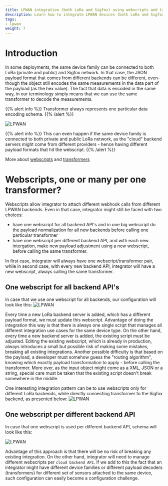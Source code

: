 ```yaml
---
title: LPWAN integration (both LoRa and Sigfox) using webscripts and transformers
description: Learn how to integrate LPWAN devices (both LoRa and Sigfox) using webscripts and transformers
tags:
- lpwan
weight: 7
---
```


# Introduction
In some deployments, the same device family can be connected to both LoRa (private and public) and Sigfox network. In that case, the JSON payload format that comes from different backends can be different, even-though the object still encodes the same measurements in the data part of the payload (as the hex value). The fact that data is encoded in the same way, in our terminology simply means that we can use the same transformer to decode the measurements.

{{% alert info %}}
Transformer always represents one particular data encoding schema.
{{% /alert %}}

![LPWAN](features/lpwan/LPWAN_1.png)

{{% alert info %}}
This can even happen if the same device family is connected to both private and public LoRa network, as the "cloud" backend servers might come from different providers - hence having different payload formats that hit the webscript.
{{% /alert %}}

More about [webscripts](features/webscripts) and [transformers](features/transformers)

# Webscripts, one or many per one transformer?
Webscripts allow integrator to attach different webhook calls from different LPWAN backends. Even in that case, integrator might still be faced with two choices:

* have one webscript for all backend API's and in one big webscript do the payload normalization for all new backends before calling one particular transformer
* have one webscript per different backend API, and with each new intergation, make new payload adjustment using a new webscript, before calling the same transformer.

In first case, integrator will always have one webscript/transformer pair, while in second case, with every new backend API, integrator will have a new webscript, always calling the same transformer.




## One webscript for all backend API's
In case that we use one webscript for all backends, our configuration will look like this:
![LPWAN](features/lpwan/case_2.png)

Every time a new LoRa backend server is added, which has a different payload format, we must update this webscript. Advantage of doing the integration this way is that there is always one single script that manages all different integration use cases for the same device type. On the other hand, every time a new backend server is added, the existing script must be adjusted. Editing the existing webscript, which is already in production, always introduces a small but possible risk of making some mistakes, breaking all existing integrations.
Another possible difficulty is that based on the payload, a developer must somehow guess the "routing algorithm", knowing which exactly payload transformation to apply - before calling the transformer. More over, as the input object might come as a XML, JSON or a string, special care must be taken that the existing script doesn't break somewhere in the middle.

One interesting integration pattern can be to use webscripts only for different LoRa backends, while directly connecting transformer to the Sigfox backend, as presented below:
![LPWAN](features/lpwan/case_2_1.png)

## One webscript per different backend API
In case that one webscript is used per different backend API, schema will look like this:

![LPWAN](features/lpwan/case_1.png)

Advantage of this approach is that there will be no risk of breaking any existing integration. On the other hand, integrator will need to manage different webscripts per `cloud backend API`. If we add to this the fact that an integrator might have different device families or different payload decoders (transformers) for different set of sensors attached to the same device, such configuration can easily become a configuration challenge.





